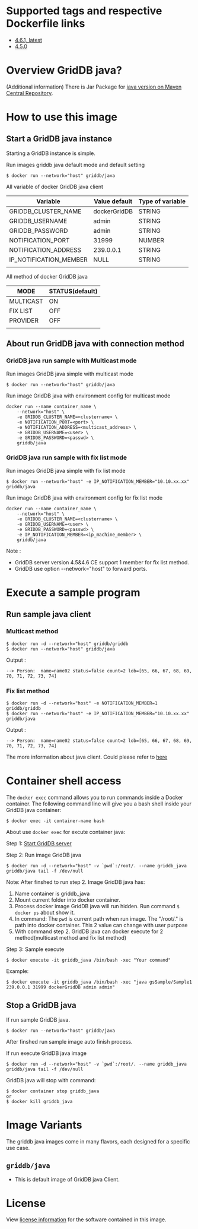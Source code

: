 # Supported tags and respective Dockerfile links
* [4.6.1, latest](https://github.com/griddb/griddb-docker/tree/main/java-client)
* [4.5.0](https://github.com/griddb/griddb-docker/commit/b18cd3fa341c695189f7dc84cf27729ad3912f10)

# Overview GridDB java?

(Additional information)
There is Jar Package for [java version on Maven Central Repository](https://mvnrepository.com/artifact/com.github.griddb/gridstore).

# How to use this image

## Start a GridDB java instance

Starting a GridDB instance is simple.

Run images griddb java default mode and default setting
```console
$ docker run --network="host" griddb/java
```
All variable of docker GridDB java client

  | Variable              | Value default  | Type of variable |
  |-----------------------|----------------|------------------|
  | GRIDDB_CLUSTER_NAME   | dockerGridDB   | STRING           |
  | GRIDDB_USERNAME       | admin          | STRING           |
  | GRIDDB_PASSWORD       | admin          | STRING           |
  | NOTIFICATION_PORT     | 31999          | NUMBER           |
  | NOTIFICATION_ADDRESS  | 239.0.0.1      | STRING           |
  | IP_NOTIFICATION_MEMBER| NULL           | STRING           |
  |                       |                |                  |

All method of docker GridDB java

  | MODE        | STATUS(default) |
  |-------------|-----------------|
  | MULTICAST   |        ON       |
  | FIX LIST    |        OFF      |
  | PROVIDER    |        OFF      |
  |             |                 |

## About run GridDB java with connection method

### GridDB java run sample with Multicast mode

Run images GridDB java simple with multicast mode
```console
$ docker run --network="host" griddb/java
```
Run image GridDB java with environment config for multicast mode

```console
docker run --name container_name \
    --network="host" \
    -e GRIDDB_CLUSTER_NAME=<clustername> \
    -e NOTIFICATION_PORT=<port> \
    -e NOTIFICATION_ADDRESS=<multicast_address> \
    -e GRIDDB_USERNAME=<user> \
    -e GRIDDB_PASSWORD=<passwd> \
    griddb/java
```

### GridDB java run sample with fix list mode

Run images GridDB java simple with fix list mode
```console
$ docker run --network="host" -e IP_NOTIFICATION_MEMBER="10.10.xx.xx" griddb/java
```

Run image GridDB java with environment config for fix list mode

```console
docker run --name container_name \
    --network="host" \
    -e GRIDDB_CLUSTER_NAME=<clustername> \
    -e GRIDDB_USERNAME=<user> \
    -e GRIDDB_PASSWORD=<passwd> \
    -e IP_NOTIFICATION_MEMBER=<ip_machine_member> \
    griddb/java
```
Note :
* GridDB server version 4.5&4.6 CE support 1 member for fix list method.
* GridDB use option --network="host" to forward ports.

# Execute a sample program

## Run sample java client

### Multicast method

```console
$ docker run -d --network="host" griddb/griddb
$ docker run --network="host" griddb/java
```
Output :
```
--> Person:  name=name02 status=false count=2 lob=[65, 66, 67, 68, 69, 70, 71, 72, 73, 74]
```

### Fix list method

```console
$ docker run -d --network="host" -e NOTIFICATION_MEMBER=1 griddb/griddb
$ docker run --network="host" -e IP_NOTIFICATION_MEMBER="10.10.xx.xx" griddb/java
```
Output :
```
--> Person:  name=name02 status=false count=2 lob=[65, 66, 67, 68, 69, 70, 71, 72, 73, 74]
```

The more information about java client. Could please refer to [here](https://github.com/griddb/java)

# Container shell access

The `docker exec` command allows you to run commands inside a Docker container. The following command line will give you a bash shell inside your GridDB java container:

```console
$ docker exec -it container-name bash
```

About use `docker exec` for excute container java:

Step 1: [Start GridDB server](https://github.com/griddb/griddb-docker)

Step 2: Run image GridDB java

```console
$ docker run -d --network="host" -v `pwd`:/root/. --name griddb_java griddb/java tail -f /dev/null
```

Note: After finshed to run step 2. Image GridDB java has:

1. Name container is griddb_java
2. Mount current folder into docker container.
3. Process docker image GridDB java will run hidden. Run command ```$ docker ps``` about show it.
4. In command: The `pwd` is current path when run image. The "/root/." is path into docker container. This 2 value can change with user purpose
5. With command step 2. GridDB java can docker execute for 2 method(multicast method and fix list method)

Step 3: Sample execute
```console
$ docker execute -it griddb_java /bin/bash -xec "Your command"
```

Example:
```console
$ docker execute -it griddb_java /bin/bash -xec "java gsSample/Sample1 239.0.0.1 31999 dockerGridDB admin admin"
```

## Stop a GridDB java

If run sample GridDB java.

```console
$ docker run --network="host" griddb/java
```
After finshed run sample image auto finish process.

If run execute GridDB java image
```console
$ docker run -d --network="host" -v `pwd`:/root/. --name griddb_java griddb/java tail -f /dev/null
```
GridDB java will stop with command:

```console
$ docker container stop griddb_java
or
$ docker kill griddb_java
```

# Image Variants

The griddb java images come in many flavors, each designed for a specific use case.

## ```griddb/java```
* This is default image of GridDB java Client.

# License

View [license information](https://github.com/griddb/griddb#license) for the software contained in this image.
